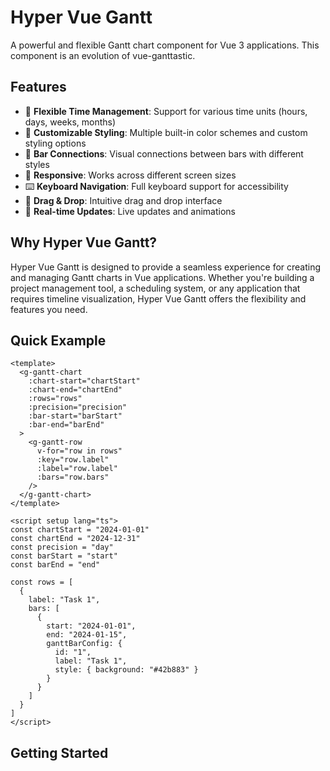 # Hyper Vue Gantt 

A powerful and flexible Gantt chart component for Vue 3 applications. This component is an evolution of vue-ganttastic.

## Features

- 📅 **Flexible Time Management**: Support for various time units (hours, days, weeks, months)
- 🎨 **Customizable Styling**: Multiple built-in color schemes and custom styling options
- 🔗 **Bar Connections**: Visual connections between bars with different styles
- 📱 **Responsive**: Works across different screen sizes
- ⌨️ **Keyboard Navigation**: Full keyboard support for accessibility
- 🎯 **Drag & Drop**: Intuitive drag and drop interface
- 🔄 **Real-time Updates**: Live updates and animations

## Why Hyper Vue Gantt?

Hyper Vue Gantt is designed to provide a seamless experience for creating and managing Gantt charts in Vue applications. Whether you're building a project management tool, a scheduling system, or any application that requires timeline visualization, Hyper Vue Gantt offers the flexibility and features you need.

## Quick Example

```vue
<template>
  <g-gantt-chart
    :chart-start="chartStart"
    :chart-end="chartEnd"
    :rows="rows"
    :precision="precision"
    :bar-start="barStart"
    :bar-end="barEnd"
  >
    <g-gantt-row
      v-for="row in rows"
      :key="row.label"
      :label="row.label"
      :bars="row.bars"
    />
  </g-gantt-chart>
</template>

<script setup lang="ts">
const chartStart = "2024-01-01"
const chartEnd = "2024-12-31"
const precision = "day"
const barStart = "start"
const barEnd = "end"

const rows = [
  {
    label: "Task 1",
    bars: [
      {
        start: "2024-01-01",
        end: "2024-01-15",
        ganttBarConfig: {
          id: "1",
          label: "Task 1",
          style: { background: "#42b883" }
        }
      }
    ]
  }
]
</script>
```

## Getting Started
